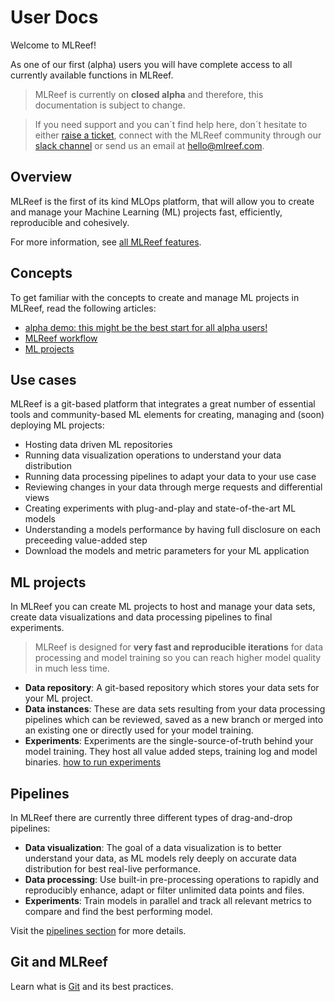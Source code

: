 User Docs
====================

Welcome to MLReef! 

As one of our first (alpha) users you will have complete access to all currently available functions in MLReef.  

> MLReef is currently on **closed alpha** and therefore, this documentation is subject to change. 

> If you need support and you can´t find help here, don´t hesitate to either [raise a ticket](https://gitlab.com/mlreef/frontend/issues), connect with the MLReef community through our [slack channel](https://mlreef.com) or send us an email at hello@mlreef.com. 


Overview
--------------------

MLReef is the first of its kind MLOps platform, that will allow you to create and manage your Machine Learning (ML) projects fast, efficiently, reproducible and cohesively. 

For more information, see [all MLReef features](https://www.mlreef.com).


## Concepts

To get familiar with the concepts to create and manage ML projects in MLReef, read the following articles: 

*  [alpha demo: this might be the best start for all alpha users!](../User_Documentation)
*  [MLReef workflow](../User_Documentation)
*  [ML projects](../User_Documentation)


Use cases
--------------------

MLReef is a git-based platform that integrates a great number of essential tools and community-based ML elements for creating, managing and (soon) deploying ML projects: 

*  Hosting data driven ML repositories 
*  Running data visualization operations to understand your data distribution
*  Running data processing pipelines to adapt your data to your use case
*  Reviewing changes in your data through merge requests and differential views
*  Creating experiments with plug-and-play and state-of-the-art ML models
*  Understanding a models performance by having full disclosure on each preceeding value-added step
*  Download the models and metric parameters for your ML application


ML projects
--------------------

In MLReef you can create ML projects to host and manage your data sets, create data visualizations and data processing pipelines to final experiments. 

> MLReef is designed for **very fast and reproducible iterations** for data processing and model training so you can reach higher model quality in much less time. 

*  **Data repository**: A git-based repository which stores your data sets for your ML project. 
*  **Data instances**: These are data sets resulting from your data processing pipelines which can be reviewed, saved as a new branch or merged into an existing one or directly used for your model training. 
*  **Experiments**: Experiments are the single-source-of-truth behind your model training. They host all value added steps, training log and model binaries.
   [how to run experiments](pipelines/experiment.md)


Pipelines
--------------------

In MLReef there are currently three different types of drag-and-drop pipelines: 

*  **Data visualization**: The goal of a data visualization is to better understand your data, as ML models rely deeply on accurate data distribution for best real-live performance.
*  **Data processing**: Use built-in pre-processing operations to rapidly and reproducibly enhance, adapt or filter unlimited data points and files.
*  **Experiments**: Train models in parallel and track all relevant metrics to compare and find the best performing model. 

Visit the [pipelines section](pipelines/) for more details. 

Git and MLReef
--------------------

Learn what is [Git](../User_Documentation) and its best practices. 
